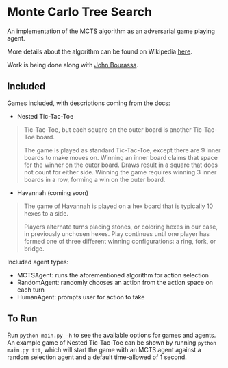 # Monte Carlo Tree Search

An implementation of the MCTS algorithm as an adversarial game playing agent.  

More details about the algorithm can be found on Wikipedia 
[here](https://en.wikipedia.org/wiki/Monte_Carlo_tree_search).  

Work is being done along with [John Bourassa](https://github.com/johink).  

## Included

Games included, with descriptions coming from the docs:
- Nested Tic-Tac-Toe
> Tic-Tac-Toe, but each square on the outer board is another Tic-Tac-Toe board.
> 
> The game is played as standard Tic-Tac-Toe, except there are 9 inner 
> boards to make moves on.  Winning an inner board claims that space for 
> the winner on the outer board.  Draws result in a square that does not 
> count for either side.  Winning the game requires winning 3 inner boards 
> in a row, forming a win on the outer board.

- Havannah (coming soon)
> The game of Havannah is played on a hex board that is typically 10 hexes to 
> a side.  
> 
> Players alternate turns placing stones, or coloring hexes in our 
> case, in previously unchosen hexes.  Play continues until one player has 
> formed one of three different winning configurations:  a ring, fork, or 
> bridge.

Included agent types:  
- MCTSAgent:  runs the aforementioned algorithm for action selection  
- RandomAgent: randomly chooses an action from the action space on each turn  
- HumanAgent: prompts user for action to take  

## To Run

Run `python main.py -h` to see the available options for games and agents.  
An example game of Nested Tic-Tac-Toe can be shown by running 
`python main.py ttt`, which will start the game with an MCTS agent against a 
random selection agent and a default time-allowed of 1 second.
